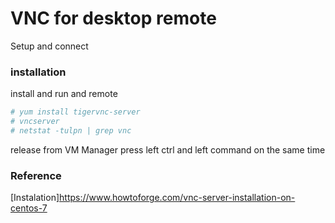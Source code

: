 # VNC for desktop remote
Setup and connect


### installation

install and run and remote
```sh
# yum install tigervnc-server
# vncserver
# netstat -tulpn | grep vnc
```
release from VM Manager press left ctrl and left command on the same time 

### Reference

[Instalation]https://www.howtoforge.com/vnc-server-installation-on-centos-7
